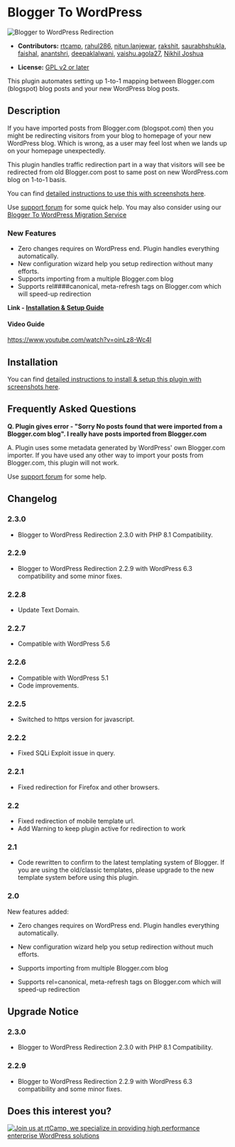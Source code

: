 # Blogger To WordPress

![Blogger to WordPress Redirection](https://plugins.svn.wordpress.org/blogger-to-wordpress-redirection/assets/banner-772x250.jpg)

* **Contributors:** [rtcamp](http://profiles.wordpress.org/rtcamp), [rahul286](http://profiles.wordpress.org/rahul286), [nitun.lanjewar](http://profiles.wordpress.org/nitun.lanjewar), [rakshit](http://profiles.wordpress.org/rakshit), [saurabhshukla](http://profiles.wordpress.org/saurabhshukla), [faishal](http://profiles.wordpress.org/faishal), [anantshri](http://profiles.wordpress.org/anantshri), [deepaklalwani](https://profiles.wordpress.org/deepaklalwani/), [vaishu.agola27](https://profiles.wordpress.org/vaishuagola27/), [Nikhil Joshua](https://profiles.wordpress.org/nikhiljoshua/)

* **License:** [GPL v2 or later](http://www.gnu.org/licenses/gpl-2.0.html)

This plugin automates setting up 1-to-1 mapping between Blogger.com (blogspot) blog posts and your new WordPress blog posts.

## Description

If you have imported posts from Blogger.com (blogspot.com) then you might be redirecting visitors from your blog to homepage of your new WordPress blog. Which is wrong, as a user may feel lost when we lands up on your homepage unexpectedly.

This plugin handles traffic redirection part in a way that visitors will see be redirected from old Blogger.com post to same post on new WordPress.com blog on 1-to-1 basis.

You can find [detailed instructions to use this with screenshots here](https://bloggertowp.org/tutorials/blogger-to-wordpress-redirection-plugin/).

Use [support forum](https://wordpress.org/support/plugin/blogger-to-wordpress-redirection/) for some quick help.
You may also consider using our [Blogger To WordPress Migration Service](https://bloggertowp.org/service/)

### New Features

* Zero changes requires on WordPress end. Plugin handles everything automatically.
* New configuration wizard help you setup redirection without many efforts.
* Supports importing from a multiple Blogger.com blog
* Supports rel####canonical, meta-refresh tags on Blogger.com which will speed-up redirection

**Link - [Installation & Setup Guide](https://bloggertowp.org/tutorials/blogger-to-wordpress-redirection-plugin/)**

#### Video Guide

https://www.youtube.com/watch?v=oinLz8-Wc4I

## Installation

You can find [detailed instructions to install & setup this plugin with screenshots here](http://rtcamp.com/tutorials/blogger-to-wordpress-redirection-plugin/).

## Frequently Asked Questions

**Q. Plugin gives error - "Sorry No posts found that were imported from a Blogger.com blog". I really have posts imported from Blogger.com**

A. Plugin uses some metadata generated by WordPress' own Blogger.com importer.
If you have used any other way to import your posts from Blogger.com, this plugin will not work.

Use [support forum](https://wordpress.org/support/plugin/blogger-to-wordpress-redirection/) for some help.

## Changelog

### 2.3.0

* Blogger to WordPress Redirection 2.3.0 with PHP 8.1 Compatibility.

### 2.2.9

* Blogger to WordPress Redirection 2.2.9 with WordPress 6.3 compatibility and some minor fixes.

### 2.2.8

* Update Text Domain.

### 2.2.7

* Compatible with WordPress 5.6

### 2.2.6

* Compatible with WordPress 5.1
* Code improvements.

### 2.2.5

* Switched to https version for javascript.

### 2.2.2

* Fixed SQLi Exploit issue in query.

### 2.2.1

* Fixed redirection for Firefox and other browsers.

### 2.2

* Fixed redirection of mobile template url.
* Add Warning to keep plugin active for redirection to work

### 2.1

* Code rewritten to confirm to the latest templating system of Blogger. If you are using the old/classic templates, please upgrade to the new template system before using this plugin.

### 2.0

New features added:

* Zero changes requires on WordPress end. Plugin handles everything automatically.

* New configuration wizard help you setup redirection without much efforts.

* Supports importing from multiple Blogger.com blog

* Supports rel=canonical, meta-refresh tags on Blogger.com which will speed-up redirection

## Upgrade Notice

### 2.3.0

* Blogger to WordPress Redirection 2.3.0 with PHP 8.1 Compatibility.

### 2.2.9

* Blogger to WordPress Redirection 2.2.9 with WordPress 6.3 compatibility and some minor fixes.

## Does this interest you?

<a href="https://rtcamp.com/"><img src="https://rtcamp.com/wp-content/uploads/sites/2/2019/04/github-banner@2x.png" alt="Join us at rtCamp, we specialize in providing high performance enterprise WordPress solutions"></a>
